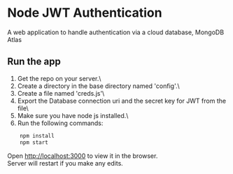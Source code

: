 # Node JWT Authentication

A web application to handle authentication via a cloud database, MongoDB Atlas

## Run the app

1. Get the repo on your server.\
2. Create a directory in the base directory named 'config'.\
3. Create a file named 'creds.js'\
4. Export the Database connection uri and the secret key for JWT from the file\
5. Make sure you have node js installed.\
6. Run the following commands:

```cmd
    npm install
    npm start
```

Open <http://localhost:3000> to view it in the browser.\
Server will restart if you make any edits.
